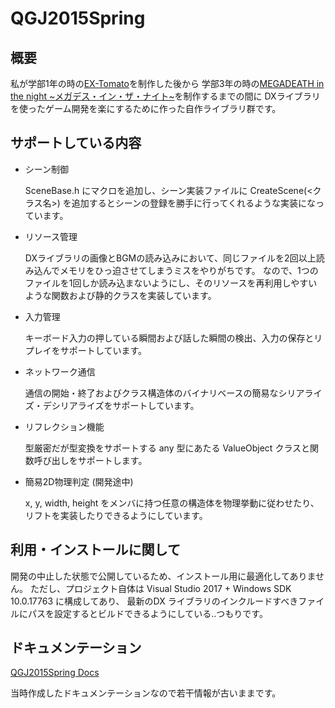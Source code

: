 # QGJ2015Spring

## 概要

私が学部1年の時の[EX-Tomato](http://qpic.jp/new/works/games/145)を制作した後から
学部3年の時の[MEGADEATH in the night ~メガデス・イン・ザ・ナイト~](http://qpic.jp/new/works/games/187)を制作するまでの間に
DXライブラリを使ったゲーム開発を楽にするために作った自作ライブラリ群です。

## サポートしている内容

- シーン制御

  SceneBase.h にマクロを追加し、シーン実装ファイルに CreateScene(<クラス名>) を追加するとシーンの登録を勝手に行ってくれるような実装になっています。

- リソース管理

  DXライブラリの画像とBGMの読み込みにおいて、同じファイルを2回以上読み込んでメモリをひっ迫させてしまうミスをやりがちです。
  なので、1つのファイルを1回しか読み込まないようにし、そのリソースを再利用しやすいような関数および静的クラスを実装しています。

- 入力管理

  キーボード入力の押している瞬間および話した瞬間の検出、入力の保存とリプレイをサポートしています。

- ネットワーク通信

  通信の開始・終了およびクラス構造体のバイナリベースの簡易なシリアライズ・デシリアライズをサポートしています。

- リフレクション機能

  型厳密だが型変換をサポートする any 型にあたる ValueObject クラスと関数呼び出しをサポートします。

- 簡易2D物理判定 (開発途中)

  x, y, width, height をメンバに持つ任意の構造体を物理挙動に従わせたり、リフトを実装したりできるようにしています。

## 利用・インストールに関して

開発の中止した状態で公開しているため、インストール用に最適化してありません。
ただし、プロジェクト自体は Visual Studio 2017 + Windows SDK 10.0.17763 に構成してあり、
最新のDX ライブラリのインクルードすべきファイルにパスを設定するとビルドできるようにしている..つもりです。

## ドキュメンテーション

[QGJ2015Spring Docs](https://nokotan.github.io/QGJ2015Spring/Documentation/html/index.html)

当時作成したドキュメンテーションなので若干情報が古いままです。
